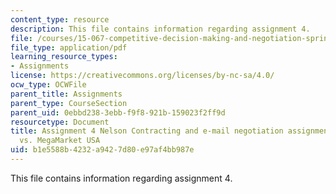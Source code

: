 ```yaml
---
content_type: resource
description: This file contains information regarding assignment 4.
file: /courses/15-067-competitive-decision-making-and-negotiation-spring-2011/b1e5588b4232a9427d80e97af4bb987e_MIT15_067S11_assgn04.pdf
file_type: application/pdf
learning_resource_types:
- Assignments
license: https://creativecommons.org/licenses/by-nc-sa/4.0/
ocw_type: OCWFile
parent_title: Assignments
parent_type: CourseSection
parent_uid: 0ebbd238-3ebb-f9f8-921b-159023f2ff9d
resourcetype: Document
title: Assignment 4 Nelson Contracting and e-mail negotiation assignment CP Hong Kong
  vs. MegaMarket USA
uid: b1e5588b-4232-a942-7d80-e97af4bb987e
---
```

This file contains information regarding assignment 4.